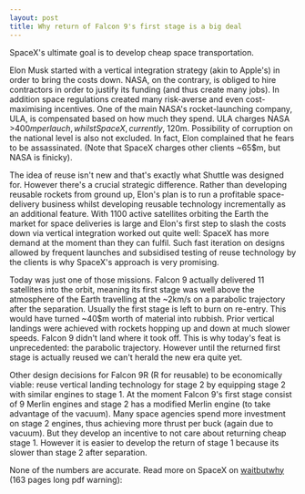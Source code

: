 ```yaml
---
layout: post
title: Why return of Falcon 9's first stage is a big deal
---
```


SpaceX's ultimate goal is to develop cheap space transportation.

Elon Musk started with a vertical integration strategy (akin to Apple's) in
order to bring the costs down. NASA, on the contrary, is obliged to hire
contractors in order to justify its funding (and thus create many jobs). In
addition space regulations created many risk-averse and even cost-maximising
incentives. One of the main NASA's rocket-launching company, ULA, is
compensated based on how much they spend. ULA charges NASA >400$m per lauch,
whilst SpaceX, currently, ~120$m. Possibility of corruption on the national
level is also not excluded. In fact, Elon complained that he fears to be
assassinated. (Note that SpaceX charges other clients ~65$m, but NASA is
finicky).

The idea of reuse isn't new and that's exactly what Shuttle was designed for.
However there's a crucial strategic difference. Rather than developing reusable
rockets from ground up, Elon's plan is to run a profitable space-delivery
business whilst developing reusable technology incrementally as an additional
feature. With 1100 active satellites orbiting the Earth the market for space
deliveries is large and Elon's first step to slash the costs down via vertical
integration worked out quite well: SpaceX has more demand at the moment than
they can fulfil. Such fast iteration on designs allowed by frequent launches
and subsidised testing of reuse technology by the clients is why SpaceX's
approach is very promising.

Today was just one of those missions. Falcon 9 actually delivered 11 satellites
into the orbit, meaning its first stage was well above the atmosphere of the
Earth travelling at the ~2km/s on a parabolic trajectory after the separation.
Usually the first stage is left to burn on re-entry. This would have turned
~40$m worth of material into rubbish. Prior vertical landings were achieved
with rockets hopping up and down at much slower speeds. Falcon 9 didn't land
where it took off. This is why today's feat is unprecedented: the parabolic
trajectory. However until the returned first stage is actually reused we can't
herald the new era quite yet.

Other design decisions for Falcon 9R (R for reusable) to be economically
viable: reuse vertical landing technology for stage 2 by equipping stage 2 with
similar engines to stage 1. At the moment Falcon 9's first stage consist of 9
Merlin engines and stage 2 has a modified Merlin engine (to take advantage of
the vacuum). Many space agencies spend more investment on stage 2 engines, thus
achieving more thrust per buck (again due to vacuum). But they develop an
incentive to not care about returning cheap stage 1. However it is easier to
develop the return of stage 1 because its slower than stage 2 after separation.

None of the numbers are accurate. Read more on SpaceX on [waitbutwhy][why] (163
pages long pdf warning):

[why]: http://waitbutwhy.com/wp-content/uploads/2015/08/How-and-Why-SpaceX-Will-Colonize-Mars-G-Rated.pdf

